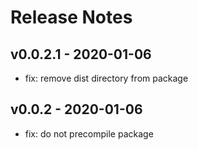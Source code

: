 # Release Notes

## v0.0.2.1 - 2020-01-06
* fix: remove dist directory from package

## v0.0.2 - 2020-01-06
* fix: do not precompile package
